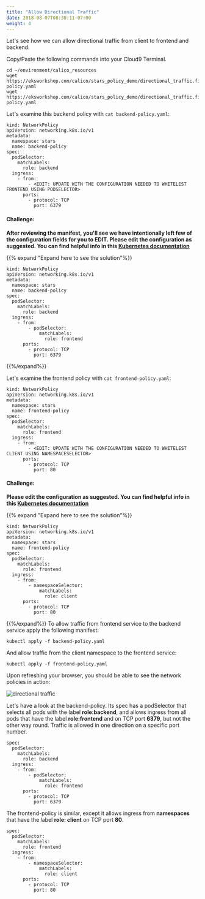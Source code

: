 ```yaml
---
title: "Allow Directional Traffic"
date: 2018-08-07T08:30:11-07:00
weight: 4
---
```

Let's see how we can allow directional traffic from client to frontend and backend.

Copy/Paste the following commands into your Cloud9 Terminal.
```
cd ~/environment/calico_resources
wget https://eksworkshop.com/calico/stars_policy_demo/directional_traffic.files/backend-policy.yaml
wget https://eksworkshop.com/calico/stars_policy_demo/directional_traffic.files/frontend-policy.yaml
```

Let's examine this backend policy with `cat backend-policy.yaml`:
```
kind: NetworkPolicy
apiVersion: networking.k8s.io/v1
metadata:
  namespace: stars
  name: backend-policy
spec:
  podSelector:
    matchLabels:
      role: backend
  ingress:
    - from:
        - <EDIT: UPDATE WITH THE CONFIGURATION NEEDED TO WHITELEST FRONTEND USING PODSELECTOR>
      ports:
        - protocol: TCP
          port: 6379
```
#### Challenge:
**After reviewing the manifest, you'll see we have intentionally left few of the configuration fields for you to EDIT. Please edit the configuration as suggested. You can find helpful info in this [Kubernetes documentation](https://kubernetes.io/docs/concepts/services-networking/network-policies/)**

{{% expand "Expand here to see the solution"%}}
```
kind: NetworkPolicy
apiVersion: networking.k8s.io/v1
metadata:
  namespace: stars
  name: backend-policy
spec:
  podSelector:
    matchLabels:
      role: backend
  ingress:
    - from:
        - podSelector:
            matchLabels:
              role: frontend
      ports:
        - protocol: TCP
          port: 6379
```
{{%/expand%}}

Let's examine the frontend policy with `cat frontend-policy.yaml`:

```
kind: NetworkPolicy
apiVersion: networking.k8s.io/v1
metadata:
  namespace: stars
  name: frontend-policy
spec:
  podSelector:
    matchLabels:
      role: frontend
  ingress:
    - from:
        - <EDIT: UPDATE WITH THE CONFIGURATION NEEDED TO WHITELEST CLIENT USING NAMESPACESELECTOR>
      ports:
        - protocol: TCP
          port: 80
```
#### Challenge:
**Please edit the configuration as suggested. You can find helpful info in this [Kubernetes documentation](https://kubernetes.io/docs/concepts/services-networking/network-policies/)**

{{% expand "Expand here to see the solution"%}}
```
kind: NetworkPolicy
apiVersion: networking.k8s.io/v1
metadata:
  namespace: stars
  name: frontend-policy
spec:
  podSelector:
    matchLabels:
      role: frontend
  ingress:
    - from:
        - namespaceSelector:
            matchLabels:
              role: client
      ports:
        - protocol: TCP
          port: 80
```
{{%/expand%}}
To allow traffic from frontend service to the backend service apply the following manifest:

```
kubectl apply -f backend-policy.yaml
```

And allow traffic from the client namespace to the frontend service:

```
kubectl apply -f frontend-policy.yaml
```
Upon refreshing your browser, you should be able to see the network policies in action:

![directional traffic](/images/calico-client-f-b-access.png)

Let's have a look at the backend-policy. Its spec has a podSelector that selects all pods with the label **role:backend**, and allows ingress from all pods that have the label **role:frontend** and on TCP port **6379**, but not the other way round. Traffic is allowed in one direction on a specific port number.

```
spec:
  podSelector:
    matchLabels:
      role: backend
  ingress:
    - from:
        - podSelector:
            matchLabels:
              role: frontend
      ports:
        - protocol: TCP
          port: 6379
```

The frontend-policy is similar, except it allows ingress from **namespaces** that have the label **role: client** on TCP port **80**.

```
spec:
  podSelector:
    matchLabels:
      role: frontend
  ingress:
    - from:
        - namespaceSelector:
            matchLabels:
              role: client
      ports:
        - protocol: TCP
          port: 80
```
